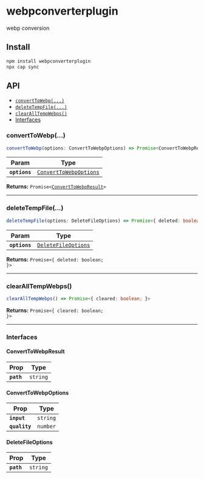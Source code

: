 # webpconverterplugin

webp conversion

## Install

```bash
npm install webpconverterplugin
npx cap sync
```

## API

<docgen-index>

* [`convertToWebp(...)`](#converttowebp)
* [`deleteTempFile(...)`](#deletetempfile)
* [`clearAllTempWebps()`](#clearalltempwebps)
* [Interfaces](#interfaces)

</docgen-index>

<docgen-api>
<!--Update the source file JSDoc comments and rerun docgen to update the docs below-->

### convertToWebp(...)

```typescript
convertToWebp(options: ConvertToWebpOptions) => Promise<ConvertToWebpResult>
```

| Param         | Type                                                                  |
| ------------- | --------------------------------------------------------------------- |
| **`options`** | <code><a href="#converttowebpoptions">ConvertToWebpOptions</a></code> |

**Returns:** <code>Promise&lt;<a href="#converttowebpresult">ConvertToWebpResult</a>&gt;</code>

--------------------


### deleteTempFile(...)

```typescript
deleteTempFile(options: DeleteFileOptions) => Promise<{ deleted: boolean; }>
```

| Param         | Type                                                            |
| ------------- | --------------------------------------------------------------- |
| **`options`** | <code><a href="#deletefileoptions">DeleteFileOptions</a></code> |

**Returns:** <code>Promise&lt;{ deleted: boolean; }&gt;</code>

--------------------


### clearAllTempWebps()

```typescript
clearAllTempWebps() => Promise<{ cleared: boolean; }>
```

**Returns:** <code>Promise&lt;{ cleared: boolean; }&gt;</code>

--------------------


### Interfaces


#### ConvertToWebpResult

| Prop       | Type                |
| ---------- | ------------------- |
| **`path`** | <code>string</code> |


#### ConvertToWebpOptions

| Prop          | Type                |
| ------------- | ------------------- |
| **`input`**   | <code>string</code> |
| **`quality`** | <code>number</code> |


#### DeleteFileOptions

| Prop       | Type                |
| ---------- | ------------------- |
| **`path`** | <code>string</code> |

</docgen-api>
